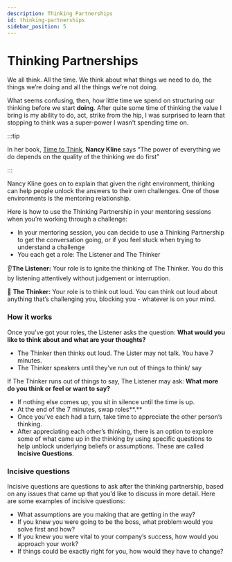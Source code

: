 ```yaml
---
description: Thinking Partnerships
id: thinking-partnerships
sidebar_position: 5
---
```


# Thinking Partnerships

We all think. All the time. We think about what things we need to do, the things we’re doing and all the things we’re not doing.

What seems confusing, then, how little time we spend on structuring our thinking before we start **doing**. After quite some time of thinking the value I bring is my ability to do, act, strike from the hip, I was surprised to learn that stopping to think was a super-power I wasn’t spending time on.

:::tip

In her book, [Time to Think](https://www.goodreads.com/book/show/1020273.Time\_to\_Think), **Nancy Kline** says “The power of everything we do depends on the quality of the thinking we do first”

:::

Nancy Kline goes on to explain that given the right environment, thinking can help people unlock the answers to their own challenges. One of those environments is the mentoring relationship.

Here is how to use the Thinking Partnership in your mentoring sessions when you’re working through a challenge:

* In your mentoring session, you can decide to use a Thinking Partnership to get the conversation going, or if you feel stuck when trying to understand a challenge&#x20;
* You each get a role: The Listener and The Thinker

👂**The Listener:** Your role is to ignite the thinking of The Thinker. You do this by listening attentively without judgement or interruption.

💭 **The Thinker:** Your role is to think out loud. You can think out loud about anything that’s challenging you, blocking you - whatever is on your mind.

### How it works

Once you've got your roles, the Listener asks the question: **What would you like to think about and what are your thoughts?**

* The Thinker then thinks out loud. The Lister may not talk. You have 7 minutes.&#x20;
* The Thinker speakers until they’ve run out of things to think/ say

If The Thinker runs out of things to say, The Listener may ask: **What more do you think or feel or want to say?**

* If nothing else comes up, you sit in silence until the time is up.&#x20;
* At the end of the 7 minutes, swap roles**.**&#x20;
* Once you’ve each had a turn, take time to appreciate the other person’s thinking.
* After appreciating each other’s thinking, there is an option to explore some of what came up in the thinking by using specific questions to help unblock underlying beliefs or assumptions. These are called **Incisive Questions**.

### Incisive questions

Incisive questions are questions to ask after the thinking partnership, based on any issues that came up that you’d like to discuss in more detail. Here are some examples of incisive questions:

* What assumptions are you making that are getting in the way?&#x20;
* If you knew you were going to be the boss, what problem would you solve first and how?&#x20;
* If you knew you were vital to your company’s success, how would you approach your work?&#x20;
* If things could be exactly right for you, how would they have to change?

